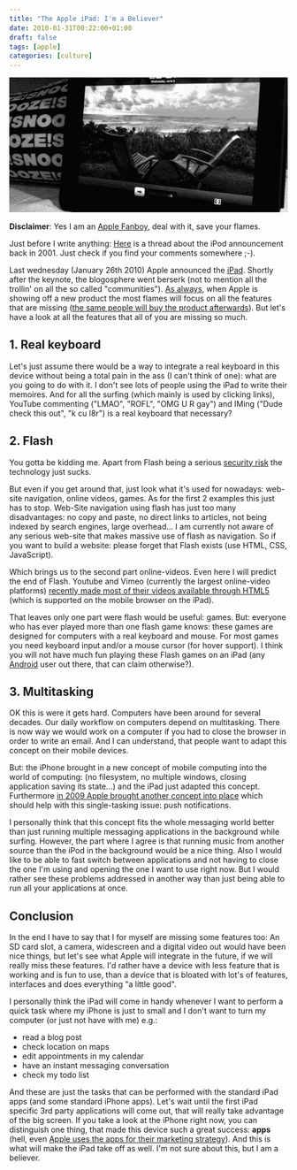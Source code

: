 ```yaml
---
title: "The Apple iPad: I'm a Believer"
date: 2010-01-31T00:22:00+01:00
draft: false
tags: [apple]
categories: [culture]
---
```


![my iPad](cover.png)

**Disclaimer**: Yes I am an [Apple Fanboy](http://www.spike.com/blog/top-10-worst-types/74309?page=2), deal with it, save your flames.

Just before I write anything: [Here](http://forums.macrumors.com/showthread.php?t=500) is a thread about the iPod announcement back in 2001. Just check if you find your comments somewhere ;-).

Last wednesday (January 26th 2010) Apple announced the [iPad](http://www.apple.com/ipad). Shortly after the keynote, the blogosphere went berserk (not to mention all the trollin' on all the so called "communities").
[As always](http://forums.macrumors.com/showthread.php?t=500), when Apple is showing off a new product the most flames will focus on all the features that are missing ([the same people will buy the product afterwards](http://pogue.blogs.nytimes.com/2010/01/27/the-apple-ipad-first-impressions/)). But let's have a look at all the features that all of you are missing so much.

## 1. Real keyboard

Let's just assume there would be a way to integrate a real keyboard in this device without being a total pain in the ass (I can't think of one): what are you going to do with it. I don't see lots of people using the iPad to write their memoires. And for all the surfing (which mainly is used by clicking links), YouTube commenting ("LMAO", "ROFL", "OMG U R gay") and IMing ("Dude check this out", "k cu l8r") is a real keyboard that necessary?

## 2. Flash

You gotta be kidding me. Apart from Flash being a serious [security risk](http://www.recurity-labs.com/content/pub/DefendingThePoor_26C3.pdf) the technology just sucks.

But even if you get around that, just look what it's used for nowadays\: web-site navigation, online videos, games. As for the first 2 examples this just has to stop. Web-Site navigation using flash has just too many disadvantages: no copy and paste, no direct links to articles, not being indexed by search engines, large overhead... I am currently not aware of any serious web-site that makes massive use of flash as navigation. So if you want to build a website: please forget that Flash exists (use HTML, CSS, JavaScript).

Which brings us to the second part online-videos. Even here I will predict the end of Flash. Youtube and Vimeo (currently the largest online-video platforms) [recently made most of their videos available through HTML5](http://gizmodo.com/5454115/first-youtube-now-vimeo-how-html5-could-finally-kill-flash-video) (which is supported on the mobile browser on the iPad).

That leaves only one part were flash would be useful: games. But: everyone who has ever played more than one flash game knows: these games are designed for computers with a real keyboard and mouse. For most games you need keyboard input and/or a mouse cursor (for hover support). I think you will not have much fun playing these Flash games on an iPad (any [Android](http://mobilegames.about.com/b/2009/07/03/new-google-android-means-portable-flash-games.htm) user out there, that can claim otherwise?).

## 3. Multitasking

OK this is were it gets hard. Computers have been around for several decades. Our daily workflow on computers depend on multitasking. There is now way we would work on a computer if you had to close the browser in order to write an email. And I can understand, that people want to adapt this concept on their mobile devices.

But: the iPhone brought in a new concept of mobile computing into the world of computing: (no filesystem, no multiple windows, closing application saving its state...) and the iPad just adapted this concept. Furthermore [in 2009 Apple brought another concept into place](http://www.theiphoneblog.com/2009/03/17/apple-announces-push-notification-services-iphone-30/) which should help with this single-tasking issue: push notifications.

I personally think that this concept fits the whole messaging world better than just running multiple messaging applications in the background while surfing. However, the part where I agree is that running music from another source than the iPod in the background would be a nice thing. Also I would like to be able to fast switch between applications and not having to close the one I'm using and opening the one I want to use right now. But I would rather see these problems addressed in another way than just being able to run all your applications at once.

## Conclusion

In the end I have to say that I for myself are missing some features too: An SD card slot, a camera, widescreen and a digital video out would have been nice things, but let's see what Apple will integrate in the future, if we will really miss these features. I'd rather have a device with less feature that is working and is fun to use, than a device that is bloated with lot's of features, interfaces and does everything "a little good".

I personally think the iPad will come in handy whenever I want to perform a quick task where my iPhone is just to small and I don't want to turn my computer (or just not have with me) e.g.\:
- read a blog post
- check location on maps
- edit appointments in my calendar
- have an instant messaging conversation
- check my todo list

And these are just the tasks that can be performed with the standard iPad apps (and some standard iPhone apps). Let's wait until the first iPad specific 3rd party applications will come out, that will really take advantage of the big screen. If you take a look at the iPhone right now, you can distinguish one thing, that made this device such a great success: **apps** (hell, even [Apple uses the apps for their marketing strategy](http://www.apple.com/iphone/apps-for-iphone/)). And this is what will make the iPad take off as well. I'm not sure about this, but I am a believer.
